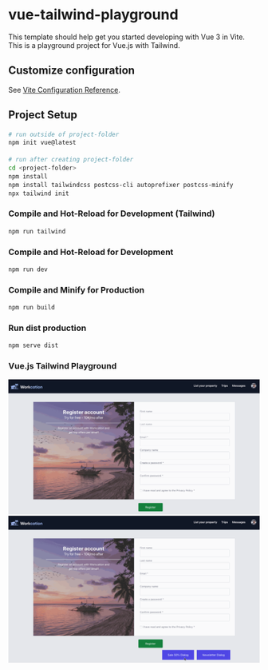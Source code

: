 # vue-tailwind-playground

This template should help get you started developing with Vue 3 in Vite. 
This is a playground project for Vue.js with Tailwind.

## Customize configuration

See [Vite Configuration Reference](https://vitejs.dev/config/).

## Project Setup

```sh
# run outside of project-folder
npm init vue@latest

# run after creating project-folder
cd <project-folder>
npm install
npm install tailwindcss postcss-cli autoprefixer postcss-minify
npx tailwind init
```

### Compile and Hot-Reload for Development (Tailwind)

```sh
npm run tailwind
```

### Compile and Hot-Reload for Development

```sh
npm run dev
```

### Compile and Minify for Production

```sh
npm run build
```

### Run dist production

```sh
npm serve dist
```

### Vue.js Tailwind Playground
![Vue.js Tailwind Playground](vue-tailwind-playground.gif "Vue.js Tailwind Playground")
![Vue.js Tailwind Playground Modal Dialogs](vue-tailwind-playground-modal-dialogs.gif "Vue.js Tailwind Playground Modal Dialogs")